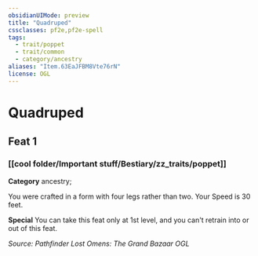 ```yaml
---
obsidianUIMode: preview
title: "Quadruped"
cssclasses: pf2e,pf2e-spell
tags:
  - trait/poppet
  - trait/common
  - category/ancestry
aliases: "Item.63EaJFBM8Vte76rN"
license: OGL
---
```

# Quadruped
## Feat 1
### [[cool folder/Important stuff/Bestiary/zz_traits/poppet]]

**Category** ancestry; 




You were crafted in a form with four legs rather than two. Your Speed is 30 feet.

**Special** You can take this feat only at 1st level, and you can't retrain into or out of this feat.

*Source: Pathfinder Lost Omens: The Grand Bazaar*
*OGL*